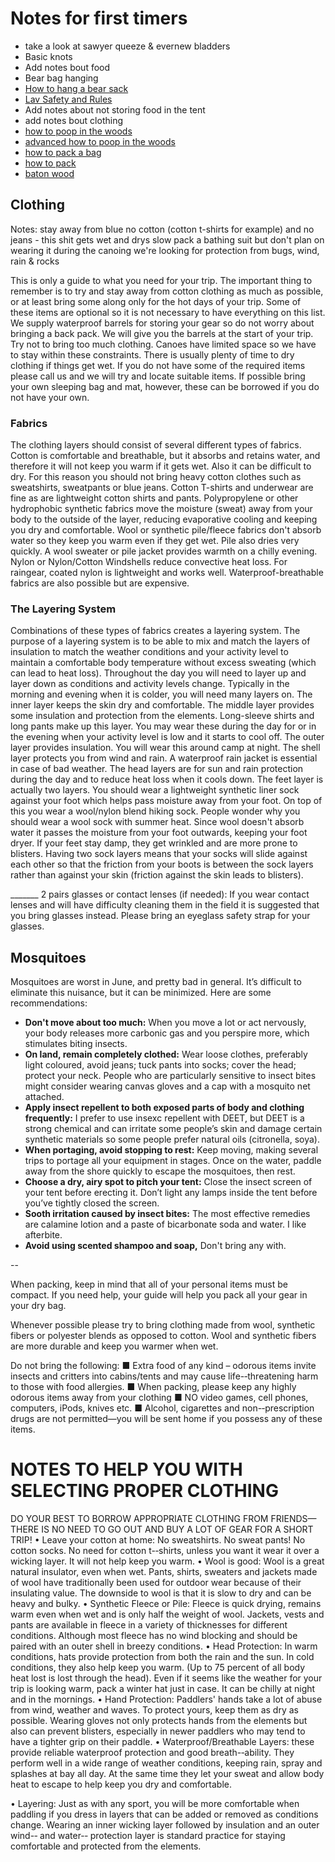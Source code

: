 # Notes for first timers

- take a look at sawyer queeze & evernew bladders
- Basic knots
- Add notes bout food
- Bear bag hanging
- [How to hang a bear sack](https://www.youtube.com/watch?v=yAhWqbtd2p0)
- [Lav Safety and Rules](http://www.canot-camping.ca/securyty-and-rules.html)
- Add notes about not storing food in the tent
- add notes bout clothing
- [how to poop in the woods](https://www.youtube.com/watch?v=ZaOKKzpCjgA)
- [advanced how to poop in the woods](https://www.youtube.com/watch?v=n2x-G7sXVs4)
- [how to pack a bag](https://www.youtube.com/watch?v=4yt31hDdEuk)
- [how to pack](https://www.youtube.com/watch?v=HugY6T3Dvho)
- [baton wood](https://www.youtube.com/watch?v=cEvm7IOpLsE)

## Clothing

Notes: stay away from blue
no cotton (cotton t-shirts for example) and no jeans - this shit gets wet and drys slow
pack a bathing suit but don't plan on wearing it during the canoing
we're looking for protection from bugs, wind, rain & rocks

This is only a guide to what you need for your trip. The important thing to remember is to try and stay away from cotton clothing as much as possible, or at least bring some along only for the hot days of your trip. Some of these items are optional so it is not necessary to have everything on this list. We supply waterproof barrels for storing your gear so do not worry about bringing a back pack. We will give you the barrels at the start of your trip. Try not to bring too much clothing. Canoes have limited space so we have to stay within these constraints. There is usually plenty of time to dry clothing if things get wet. If you do not have some of the required items please call us and we will try and locate suitable items. If possible bring your own sleeping bag and mat, however, these can be borrowed if you do not have your own.

### Fabrics

The clothing layers should consist of several different types of fabrics. Cotton is comfortable and breathable, but it absorbs and retains water, and therefore it will not keep you warm if it gets wet. Also it can be difficult to dry. For this reason you should not bring heavy cotton clothes such as sweatshirts, sweatpants or blue jeans. Cotton T-shirts and underwear are fine as are lightweight cotton shirts and pants. Polypropylene or other hydrophobic synthetic fabrics move the moisture (sweat) away from your body to the outside of the layer, reducing evaporative cooling and keeping you dry and comfortable. Wool or synthetic pile/fleece fabrics don't absorb water so they keep you warm even if they get wet. Pile also dries very quickly. A wool sweater or pile jacket provides warmth on a chilly evening. Nylon or Nylon/Cotton Windshells reduce convective heat loss. For raingear, coated nylon is lightweight and works well. Waterproof-breathable fabrics are also possible but are expensive.

### The Layering System

Combinations of these types of fabrics creates a layering system. The purpose of a layering system is to be able to mix and match the layers of insulation to match the weather conditions and your activity level to maintain a comfortable body temperature without excess sweating (which can lead to heat loss). Throughout the day you will need to layer up and layer down as conditions and activity levels change. Typically in the morning and evening when it is colder, you will need many layers on. The inner layer keeps the skin dry and comfortable. The middle layer provides some insulation and protection from the elements. Long-sleeve shirts and long pants make up this layer. You may wear these during the day for or in the evening when your activity level is low and it starts to cool off. The outer layer provides insulation. You will wear this around camp at night. The shell layer protects you from wind and rain. A waterproof rain jacket is essential in case of bad weather. The head layers are for sun and rain protection during the day and to reduce heat loss when it cools down. The feet layer is actually two layers. You should wear a lightweight synthetic liner sock against your foot which helps pass moisture away from your foot. On top of this you wear a wool/nylon blend hiking sock. People wonder why you should wear a wool sock with summer heat. Since wool doesn't absorb water it passes the moisture from your foot outwards, keeping your foot dryer. If your feet stay damp, they get wrinkled and are more prone to blisters. Having two sock layers means that your socks will slide against each other so that the friction from your boots is between the sock layers rather than against your skin (friction against the skin leads to blisters).


_______ 2 pairs glasses or contact lenses (if needed): If you wear contact lenses and will have
difficulty cleaning them in the field it is suggested that you bring glasses instead. Please bring an
eyeglass safety strap for your glasses.

## Mosquitoes

Mosquitoes are worst in June, and pretty bad in general. It’s difficult to eliminate this nuisance, but it can be minimized. Here are some recommendations:

- **Don't move about too much:**
  When you move a lot or act nervously, your body releases more carbonic gas and you perspire more, which stimulates biting insects.
- **On land, remain completely clothed:**
  Wear loose clothes, preferably light coloured, avoid jeans; tuck pants into socks; cover the head; protect your neck. People who are particularly sensitive to insect bites might consider wearing canvas gloves and a cap with a mosquito net attached.
- **Apply insect repellent to both exposed parts of body and clothing frequently:**
  I prefer to use insexc repellent with DEET, but DEET is a strong chemical and can irritate some people’s skin and damage certain synthetic materials so some people prefer natural oils (citronella, soya).
- **When portaging, avoid stopping to rest:**
  Keep moving, making several trips to portage all your equipment in stages. Once on the water, paddle away from the shore quickly to escape the mosquitoes, then rest.
- **Choose a dry, airy spot to pitch your tent:**
  Close the insect screen of your tent before erecting it. Don’t light any lamps inside the tent before you’ve tightly closed the screen.
- **Sooth irritation caused by insect bites:**
  The most effective remedies are calamine lotion and a paste of bicarbonate soda and water. I like afterbite.
- **Avoid using scented shampoo and soap,**
  Don't bring any with.


--

When packing, keep in mind that all of your personal items must be compact. If you need help, your guide will help you pack all your gear in your dry bag.

Whenever possible please try to bring clothing made from wool, synthetic fibers or polyester blends as opposed to cotton. Wool and synthetic fibers are more durable and keep you warmer when wet.

Do not bring the following:
■	Extra food of any kind – odorous items invite insects and critters into cabins/tents and may cause life-­‐threatening harm to those with food allergies.
■	When packing, please keep any highly odorous items away from your clothing
■	NO video games, cell phones, computers, iPods, knives etc.
■	Alcohol, cigarettes and non-­‐prescription drugs are not permitted—you will be sent home if you possess any of these items.


# NOTES TO HELP YOU WITH SELECTING PROPER CLOTHING

DO YOUR BEST TO BORROW APPROPRIATE CLOTHING FROM FRIENDS—THERE IS NO NEED TO GO OUT AND BUY A LOT OF GEAR FOR A SHORT TRIP!
•	Leave your cotton at home: No sweatshirts. No sweat pants! No cotton socks. No need for cotton t-­‐shirts, unless you want it wear it over a wicking layer. It will not help keep you warm.
•	Wool is good: Wool is a great natural insulator, even when wet. Pants, shirts, sweaters and jackets made of wool have traditionally been used for outdoor wear because of their insulating value. The downside to wool is that it is slow to dry and can be heavy and bulky.
•	Synthetic Fleece or Pile: Fleece is quick drying, remains warm even when wet and is only half the weight of wool. Jackets, vests and pants are available in fleece in a variety of thicknesses for different conditions. Although most fleece has no wind blocking and should be paired with an outer shell in breezy conditions.
•	Head Protection: In warm conditions, hats provide protection from both the rain and the sun. In cold conditions, they also help keep you warm. (Up to 75 percent of all body heat lost is lost through the head). Even if it seems like the weather for your trip is looking warm, pack a winter hat just in case. It can be chilly at night and in the mornings.
•	Hand Protection: Paddlers' hands take a lot of abuse from wind, weather and waves. To protect yours, keep them as dry as possible. Wearing gloves not only protects hands from the elements but also can prevent blisters, especially in newer paddlers who may tend to have a tighter grip on their paddle.
•	Waterproof/Breathable Layers: these provide reliable waterproof protection and good breath-­‐ability. They perform well in a wide range of weather conditions, keeping rain, spray and splashes at bay all day. At the same time they let your sweat and allow body heat to escape to help keep you dry and comfortable.

•	Layering: Just as with any sport, you will be more comfortable when paddling if you dress in layers that can be added or removed as conditions change. Wearing an inner wicking layer followed by insulation and an outer wind-­‐ and water-­‐ protection layer is standard practice for staying comfortable and protected from the elements.
